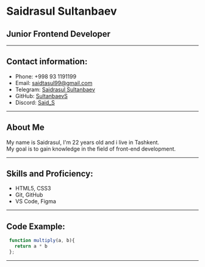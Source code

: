# Saidrasul Sultanbaev  

## Junior Frontend Developer

----

## Contact information:
 * Phone: +998 93 1191199  
 * Email: saidtasul99@gmail.com  
 * Telegram: [Saidrasul Sultanbaev](https://t.me/sultanbaev1)  
 * GitHub: [SultanbaevS](https://github.com/SultanbaevS/)  
 * Discord: [Said_S](https://discord.com/@Said_S)

 ----

## About Me
  My name is Saidrasul, I'm 22 years old and i live in Tashkent.  
  My goal is to gain knowledge in the field of front-end development.

  ----

## Skills and Proficiency:
   * HTML5, CSS3
   * Git, GitHub
   * VS Code, Figma

   ----

## Code Example:
 ````javascript
  function multiply(a, b){
    return a * b
  };
 ````

 ----
 